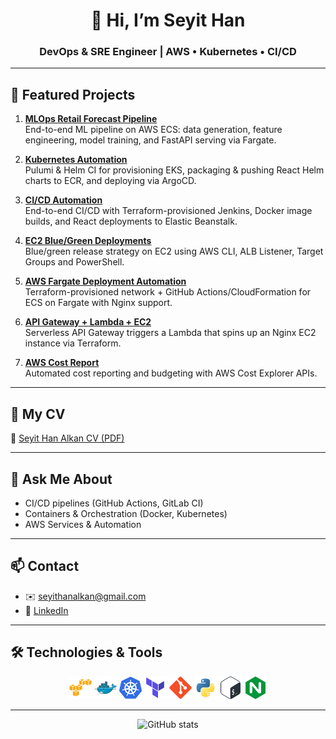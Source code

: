 <h1 align="center">👋 Hi, I’m Seyit Han</h1>
<h3 align="center">DevOps & SRE Engineer | AWS • Kubernetes • CI/CD</h3>

---

## 🔭 Featured Projects

1. **[MLOps Retail Forecast Pipeline](https://github.com/seyithanalkan/mlops-project)**  
   End-to-end ML pipeline on AWS ECS: data generation, feature engineering, model training, and FastAPI serving via Fargate.

2. **[Kubernetes Automation](https://github.com/seyithanalkan/kubernetes-automation)**  
   Pulumi & Helm CI for provisioning EKS, packaging & pushing React Helm charts to ECR, and deploying via ArgoCD.

3. **[CI/CD Automation](https://github.com/seyithanalkan/ci-cd-automation)**  
   End-to-end CI/CD with Terraform-provisioned Jenkins, Docker image builds, and React deployments to Elastic Beanstalk.

4. **[EC2 Blue/Green Deployments](https://github.com/seyithanalkan/ec2-blue-green)**  
   Blue/green release strategy on EC2 using AWS CLI, ALB Listener, Target Groups and PowerShell.

5. **[AWS Fargate Deployment Automation](https://github.com/seyithanalkan/aws-fargate-automation)**  
   Terraform-provisioned network + GitHub Actions/CloudFormation for ECS on Fargate with Nginx support.

6. **[API Gateway + Lambda + EC2](https://github.com/seyithanalkan/apigw-lambda-ec2)**  
   Serverless API Gateway triggers a Lambda that spins up an Nginx EC2 instance via Terraform.

7. **[AWS Cost Report](https://github.com/seyithanalkan/aws_cost_report)**  
   Automated cost reporting and budgeting with AWS Cost Explorer APIs.


---

## 💼 My CV

📄 [Seyit Han Alkan CV (PDF)](https://drive.google.com/file/d/19LbxWkmcC90fe2x2zx_Uy7LD3Xmm2TV8/view?usp=drivesdk)

---

## 💬 Ask Me About
- CI/CD pipelines (GitHub Actions, GitLab CI)  
- Containers & Orchestration (Docker, Kubernetes)  
- AWS Services & Automation  

---

## 📫 Contact
- ✉️ seyithanalkan@gmail.com  
- 🔗 [LinkedIn](https://linkedin.com/in/seyithanalkan)

---

## 🛠️ Technologies & Tools

<p align="center">
  <img src="https://raw.githubusercontent.com/devicons/devicon/master/icons/amazonwebservices/amazonwebservices-original.svg" alt="AWS" width="36" height="36"/>
  <img src="https://raw.githubusercontent.com/devicons/devicon/master/icons/docker/docker-original.svg" alt="Docker" width="36" height="36"/>
  <img src="https://raw.githubusercontent.com/devicons/devicon/master/icons/kubernetes/kubernetes-original.svg" alt="Kubernetes" width="36" height="36"/>
  <img src="https://raw.githubusercontent.com/devicons/devicon/master/icons/terraform/terraform-original.svg" alt="Terraform" width="36" height="36"/>
  <img src="https://raw.githubusercontent.com/devicons/devicon/master/icons/git/git-original.svg" alt="Git" width="36" height="36"/>
  <img src="https://raw.githubusercontent.com/devicons/devicon/master/icons/python/python-original.svg" alt="Python" width="36" height="36"/>
  <img src="https://raw.githubusercontent.com/devicons/devicon/master/icons/bash/bash-original.svg" alt="Bash" width="36" height="36"/>
  <img src="https://raw.githubusercontent.com/devicons/devicon/master/icons/nginx/nginx-original.svg" alt="Nginx" width="36" height="36"/>
</p>

---

<p align="center">
  <img src="https://github-readme-stats.vercel.app/api?username=seyithanalkan&show_icons=true&theme=radical" alt="GitHub stats" />
</p>
